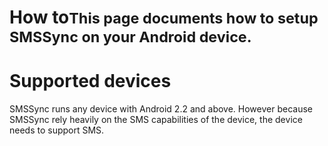 <div class="page-header">
    <h1>How to<small>This page documents how to setup SMSSync on your Android device.</small></h1>
</div>

# Supported devices

SMSSync runs any device with Android 2.2 and above. However because SMSSync rely heavily on the SMS 
capabilities of the device, the device needs to support SMS.